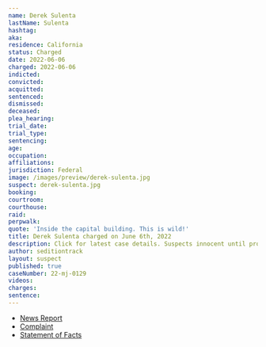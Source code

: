 ```yaml
---
name: Derek Sulenta
lastName: Sulenta
hashtag:
aka:
residence: California
status: Charged
date: 2022-06-06
charged: 2022-06-06
indicted:
convicted:
acquitted:
sentenced:
dismissed:
deceased:
plea_hearing:
trial_date:
trial_type:
sentencing:
age:
occupation:
affiliations:
jurisdiction: Federal
image: /images/preview/derek-sulenta.jpg
suspect: derek-sulenta.jpg
booking:
courtroom:
courthouse:
raid:
perpwalk:
quote: 'Inside the capital building. This is wild!'
title: Derek Sulenta charged on June 6th, 2022
description: Click for latest case details. Suspects innocent until proven guilty.
author: seditiontrack
layout: suspect
published: true
caseNumber: 22-mj-0129
videos:
charges:
sentence:
---
```

- [News Report](https://www.msn.com/en-us/news/politics/doj-says-man-arrested-in-long-beach-bragged-dude-we-breached-the-capital/ar-AA10mJsN)
- [Complaint](https://www.justice.gov/usao-dc/case-multi-defendant/file/1524366/download)
- [Statement of Facts](https://www.justice.gov/usao-dc/case-multi-defendant/file/1524371/download)
